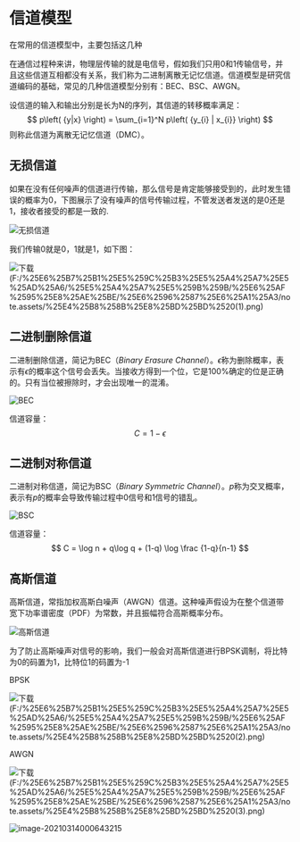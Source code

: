 # 信道模型

在常用的信道模型中，主要包括这几种



在通信过程种来讲，物理层传输的就是电信号，假如我们只用0和1传输信号，并且这些信道互相都没有关系，我们称为二进制离散无记忆信道。信道模型是研究信道编码的基础，常见的几种信道模型分别有：BEC、BSC、AWGN。

设信道的输入和输出分别是长为N的序列，其信道的转移概率满足：
$$
p\left( {y|x} \right) = \sum_{i=1}^N p\left( {y_{i} | x_{i}} \right)
$$
则称此信道为离散无记忆信道（DMC）。



## 无损信道

如果在没有任何噪声的信道进行传输，那么信号是肯定能够接受到的，此时发生错误的概率为0，下图展示了没有噪声的信号传输过程，不管发送者发送的是0还是1，接收者接受的都是一致的.

![无损信道](F:/%25E6%25B7%25B1%25E5%259C%25B3%25E5%25A4%25A7%25E5%25AD%25A6/%25E5%25A4%25A7%25E5%259B%259B/%25E6%25AF%2595%25E8%25AE%25BE/%25E6%2596%2587%25E6%25A1%25A3/note.assets/image-20210412180704013.png)

我们传输0就是0，1就是1，如下图：



![下载 (F:/%25E6%25B7%25B1%25E5%259C%25B3%25E5%25A4%25A7%25E5%25AD%25A6/%25E5%25A4%25A7%25E5%259B%259B/%25E6%25AF%2595%25E8%25AE%25BE/%25E6%2596%2587%25E6%25A1%25A3/note.assets/%25E4%25B8%258B%25E8%25BD%25BD%2520(1).png)](F:/%E6%B7%B1%E5%9C%B3%E5%A4%A7%E5%AD%A6/%E5%A4%A7%E5%9B%9B/%E6%AF%95%E8%AE%BE/%E6%96%87%E6%A1%A3/%E4%B8%8B%E8%BD%BD%20(1).png)

## 二进制删除信道

二进制删除信道，简记为BEC（*Binary Erasure Channel*）。$\epsilon$称为删除概率，表示有$\epsilon$的概率这个信号会丢失。当接收方得到一个位，它是100%确定的位是正确的。只有当位被擦除时，才会出现唯一的混淆。

![BEC](F:/%25E6%25B7%25B1%25E5%259C%25B3%25E5%25A4%25A7%25E5%25AD%25A6/%25E5%25A4%25A7%25E5%259B%259B/%25E6%25AF%2595%25E8%25AE%25BE/%25E6%2596%2587%25E6%25A1%25A3/note.assets/image-20210412190039208.png)



信道容量：
$$
C = 1 - \epsilon
$$


## 二进制对称信道

二进制对称信道，简记为BSC（*Binary Symmetric Channel*）。$p$称为交叉概率，表示有$p$的概率会导致传输过程中0信号和1信号的错乱。

![BSC](F:/%25E6%25B7%25B1%25E5%259C%25B3%25E5%25A4%25A7%25E5%25AD%25A6/%25E5%25A4%25A7%25E5%259B%259B/%25E6%25AF%2595%25E8%25AE%25BE/%25E6%2596%2587%25E6%25A1%25A3/note.assets/image-20210412185716664.png)

信道容量：
$$
C = \log n + q\log q + (1-q) \log \frac {1-q}{n-1}
$$


## 高斯信道

高斯信道，常指加权高斯白噪声（AWGN）信道。这种噪声假设为在整个信道带宽下功率谱密度（PDF）为常数，并且振幅符合高斯概率分布。

![高斯信道](F:/%25E6%25B7%25B1%25E5%259C%25B3%25E5%25A4%25A7%25E5%25AD%25A6/%25E5%25A4%25A7%25E5%259B%259B/%25E6%25AF%2595%25E8%25AE%25BE/%25E6%2596%2587%25E6%25A1%25A3/note.assets/214259492.jpg)

为了防止高斯噪声对信号的影响，我们一般会对高斯信道进行BPSK调制，将比特为0的码置为1，比特位1的码置为-1



BPSK

![下载 (F:/%25E6%25B7%25B1%25E5%259C%25B3%25E5%25A4%25A7%25E5%25AD%25A6/%25E5%25A4%25A7%25E5%259B%259B/%25E6%25AF%2595%25E8%25AE%25BE/%25E6%2596%2587%25E6%25A1%25A3/note.assets/%25E4%25B8%258B%25E8%25BD%25BD%2520(2).png)](F:/%E6%B7%B1%E5%9C%B3%E5%A4%A7%E5%AD%A6/%E5%A4%A7%E5%9B%9B/%E6%AF%95%E8%AE%BE/%E6%96%87%E6%A1%A3/%E4%B8%8B%E8%BD%BD%20(2).png)



AWGN

![下载 (F:/%25E6%25B7%25B1%25E5%259C%25B3%25E5%25A4%25A7%25E5%25AD%25A6/%25E5%25A4%25A7%25E5%259B%259B/%25E6%25AF%2595%25E8%25AE%25BE/%25E6%2596%2587%25E6%25A1%25A3/note.assets/%25E4%25B8%258B%25E8%25BD%25BD%2520(3).png)](F:/%E6%B7%B1%E5%9C%B3%E5%A4%A7%E5%AD%A6/%E5%A4%A7%E5%9B%9B/%E6%AF%95%E8%AE%BE/%E6%96%87%E6%A1%A3/%E4%B8%8B%E8%BD%BD%20(3).png)



![image-20210314000643215](https://i.loli.net/2021/03/14/CeucSqlXJYHb1Fp.png)